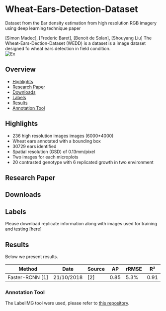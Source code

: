 # Wheat-Ears-Detection-Dataset
Dataset from the Ear density estimation from high resolution RGB imagery using deep learning technique paper

[Simon Madec], [Frederic Baret], [Benoit de Solan], [Shouyang Liu]
The Wheat-Ears-Dection-Dataset (WEDD) is a dataset is a image dataset designed fo wheat ears detection in field condition.  
![Ex](https://github.com/simonMadec/Wheat-Ears-Dection-Dataset/blob/master/Sans%20titre.png?raw=true)
## Overview
- [Highlights](#highlights)
- [Research Paper](#research-paper)
- [Downloads](#downloads)
- [Labels](#labels)
- [Results](#results)
- [Annotation Tool](#annotation-tool)

## Highlights
- 236 high resolution images images (6000*4000)
- Wheat ears annotated with a bounding box
- 30729 ears identified
- Spatial resolution (GSD) of 0.13mm/pixel
- Two images for each microplots 
- 20 contrasted genotype with 6 replicated growth in two environment 

## Research Paper

## Downloads

## Labels
Please download replicate information along with images used for training and testing [here]
## Results
Below we present results.

Method               | Date | Source| AP | rRMSE | R² 
---                  | ---  | ---   | ---                     | ---             | ---     
Faster-RCNN [1]       |   21/10/2018  |[2]| 0.85              | 5.3%|0.91     

### Annotation Tool
The LabelIMG tool were used, please refer to [this repository](https://github.com/tzutalin/labelImg).

